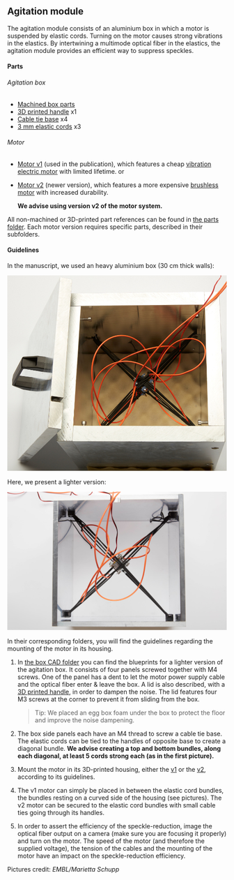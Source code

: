 ## Agitation module

The agitation module consists of an aluminium box in which a motor is suspended by elastic cords. Turning on the motor causes strong vibrations in the elastics. By intertwining a multimode optical fiber in the elastics, the agitation module provides an efficient way to suppress speckles. 

#### Parts

###### Agitation box

- [Machined box parts](AgitationBox)
- [3D printed handle](AgitationBox\Handle) x1
- [Cable tie base](https://www.thorlabs.de/thorproduct.cfm?partnumber=CMS010) x4
- [3 mm elastic cords](https://www.prym.com/en/elastic-cord-1.5mm-black-3m-971064?c=4315) x3

###### Motor

- [Motor v1](Motors/Motor_v1) (used in the publication), which features a cheap [vibration electric motor](http://www.sourcingmap.com/dc-156v-16500rpm-vibration-electric-micro-mini-motor-140-for-massager-p-811318.html) with limited lifetime.
  or

- [Motor v2](Motors/Motor_v2) (newer version), which features a more expensive [brushless motor](https://www.amazon.de/gp/product/B07777ZH3J/ref=ox_sc_act_title_1?smid=A3TCAMEHRX2HS1&psc=1) with increased durability.

  **We advise using version v2 of the motor system.**



All non-machined or 3D-printed part references can be found in [the parts folder](Parts). Each motor version requires specific parts, described in their subfolders.

#### Guidelines

In the manuscript, we used an heavy aluminium box (30 cm thick walls):

![](Agitation_module_paper.jpg)

Here, we present a lighter version:

![Agitation module](Agitation_module.jpg)



In their corresponding folders, you will find the guidelines regarding the mounting of the motor in its housing.

1. In [the box CAD folder](AgitationBox) you can find the blueprints for a lighter version of the agitation box. It consists of four panels screwed together with M4 screws. One of the panel has a dent to let the motor power supply cable and the optical fiber enter & leave the box. A lid is also described, with a [3D printed handle](AgitationBox_V2\Handle), in order to dampen the noise. The lid features four M3 screws at the corner to prevent it from sliding from the box.

   > Tip: We placed an egg box foam under the box to protect the floor and improve the noise dampening.

2. The box side panels each have an M4 thread to screw a cable tie base. The elastic cords can be tied to the handles of opposite base to create a diagonal bundle. **We advise creating a top and bottom bundles, along each diagonal, at least 5 cords strong each (as in the first picture).**

3. Mount the motor in its 3D-printed housing, either the [v1](Motors/Motor_v1) or the [v2](Motors/Motor_v2), according to its guidelines.

4. The v1 motor can simply be placed in between the elastic cord bundles, the bundles resting on a curved side of the housing (see pictures). The v2 motor can be secured to the elastic cord bundles with small cable ties going through its handles. 

5. In order to assert the efficiency of the speckle-reduction, image the optical fiber output on a camera (make sure you are focusing it properly) and turn on the motor. The speed of the motor (and therefore the supplied voltage), the tension of the cables and the mounting of the motor have an impact on the speckle-reduction efficiency.



Pictures credit: *EMBL/Marietta Schupp*